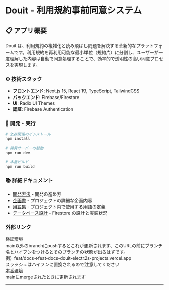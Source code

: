 # Douit - 利用規約事前同意システム

## 📋 アプリ概要

Douit は、利用規約の複雑化と読み飛ばし問題を解決する革新的なプラットフォームです。利用規約を再利用可能な最小単位（規約片）に分割し、ユーザーが一度理解した内容は自動で同意処理することで、効率的で透明性の高い同意プロセスを実現します。

### ⚙️ 技術スタック

- **フロントエンド**: Next.js 15, React 19, TypeScript, TailwindCSS
- **バックエンド**: Firebase/Firestore
- **UI**: Radix UI Themes
- **認証**: Firebase Authentication

### 🚀 開発・実行

```bash
# 依存関係のインストール
npm install

# 開発サーバーの起動
npm run dev

# 本番ビルド
npm run build
```

### 📚 詳細ドキュメント

- [開発方法](src/docs/rule.md) - 開発の進め方
- [企画書](src/docs/planning.md) - プロジェクトの詳細な企画内容
- [用語集](src/docs/dictionary.md) - プロジェクト内で使用する用語の定義
- [データベース設計](src/docs/firestore.md) - Firestore の設計と実装状況

### 外部リンク

[検証環境](https://douit-electr2s-projects.vercel.app)  
main以外のbranchにpushするとこれが更新されます、このURLの前にブランチ名とハイフンをつけるとそのブランチの状態が出るはずです。  
例）feat/docs→feat-docs-douit-electr2s-projects.vercel.app  
スラッシュはハイフンに置換されるので注意してください  
[本番環境](https://douit.vercel.app/)  
mainにmergeされたときに更新されます

---
